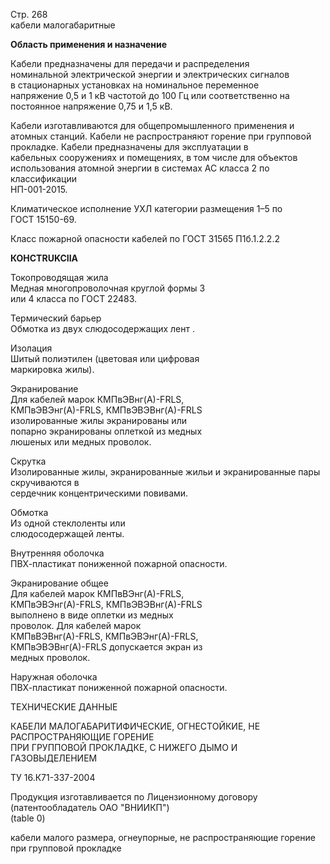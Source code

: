 Стр. 268  
кабели малогабаритные  
  
**Область применения и назначение**

Кабели предназначены для передачи и распределения   
номинальной электрической энергии и электрических сигналов   
в стационарных установках на номинальное переменное   
напряжение 0,5 и 1 кВ частотой до 100 Гц или соответственно на   
постоянное напряжение 0,75 и 1,5 кВ.

Кабели изготавливаются для общепромышленного применения и   
атомных станций. Кабели не распространяют горение при групповой   
прокладке. Кабели предназначены для эксплуатации в   
кабельных сооружениях и помещениях, в том числе для объектов   
использования атомной энергии в системах АС класса 2 по классификации   
НП-001-2015.

Климатическое исполнение УХЛ категории размещения 1–5 по   
ГОСТ 15150-69.

Класс пожарной опасности кабелей по ГОСТ 31565 П1б.1.2.2.2

**КОНСTRUKCIIA**
 
Токопроводящая жила   
Медная многопроволочная круглой формы 3   
или 4 класса по ГОСТ 22483.

Термический барьер   
Обмотка из двух слюдосодержащих лент .

Изолация   
Шитый полиэтилен (цветовая или цифровая   
маркировка жилы).

Экранирование   
Для кабелей марок КМПвЭВнг(А)-FRLS,   
КМПвЭВЭнг(А)-FRLS, КМПвЭВЭВнг(А)-FRLS   
изолированные жилы экранированы или   
попарно экранированы оплеткой из медных   
люшеных или медных проволок.

Скрутка   
Изолированные жилы, экранированные жильи и экранированные пары скручиваются в   
сердечник концентрическими повивами.

Обмотка   
Из одной стеклоленты или   
слюдосодержащей ленты.

Внутренняя оболочка   
ПВХ-пластикат пониженной пожарной опасности.

Экранирование общее   
Для кабелей марок КМПвВЭнг(А)-FRLS,   
КМПвЭВЭнг(А)-FRLS, КМПвЭВЭВнг(А)-FRLS   
выполнено в виде оплетки из медных   
проволок. Для кабелей марок   
КМПвВЭВнг(А)-FRLS, КМПвЭВЭнг(А)-FRLS,   
КМПвЭВЭВнг(А)-FRLS допускается экран из   
медных проволок.

Наружная оболочка   
ПВХ-пластикат пониженной пожарной опасности.

ТЕХНИЧЕСКИЕ ДАННЫЕ  

КАБЕЛИ МАЛОГАБАРИТИФИЧЕСКИЕ, ОГНЕСТОЙКИЕ, НЕ РАСПРОСТРАНЯЮЩИЕ ГОРЕНИЕ    
ПРИ ГРУППОВОЙ ПРОКЛАДКЕ, С НИЖЕГО ДЫМО И ГАЗОВЫДЕЛЕНИЕМ   

ТУ 16.К71-337-2004 

Продукция изготавливается по Лицензионному договору (патентообладатель ОАО "ВНИИКП")   
(table 0)

кабели малого размера, огнеупорные, не распространяющие горение при групповой прокладке   